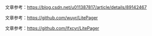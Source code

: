 文章参考：https://blog.csdn.net/u011387817/article/details/89142467

文章参考：https://github.com/wuyr/LitePager

文章参考：https://github.com/Ifxcyr/LitePager





